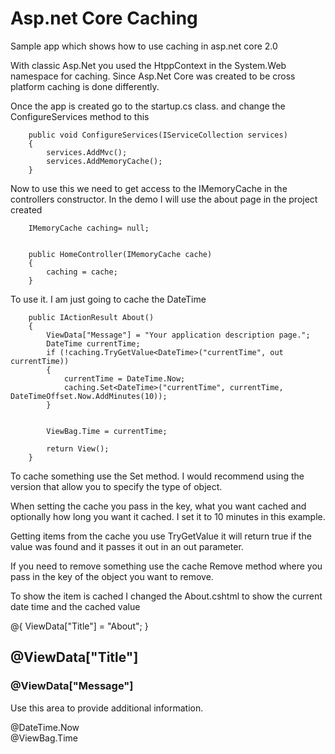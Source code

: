 # Asp.net Core Caching

Sample app which shows how to use caching in asp.net core 2.0



With classic Asp.Net you used the HtppContext in the System.Web namespace for caching. Since Asp.Net Core was created to be cross platform caching is done differently.

Once the app is created go to the startup.cs class. and change the ConfigureServices method to this

        public void ConfigureServices(IServiceCollection services)
        {
            services.AddMvc();
            services.AddMemoryCache();
        }  


Now to use this we need to get access to the IMemoryCache in the controllers constructor.  In the demo I will use the about page in the project created

        IMemoryCache caching= null;


        public HomeController(IMemoryCache cache)
        {
            caching = cache;
        }

To use it. I am just going to cache the DateTime

        public IActionResult About()
        {
            ViewData["Message"] = "Your application description page.";
            DateTime currentTime;
            if (!caching.TryGetValue<DateTime>("currentTime", out currentTime))
            {
                currentTime = DateTime.Now;
                caching.Set<DateTime>("currentTime", currentTime, DateTimeOffset.Now.AddMinutes(10));
            }
        
                
            ViewBag.Time = currentTime;

            return View();
        }

To cache something use the Set method.  I would recommend using the version that allow you to specify the type of object.

When setting the cache you pass in the key, what you want cached and optionally how long you want it cached.  I set it to 10 minutes in this example.

Getting items from the cache you use TryGetValue it will return true if the value was found and it passes it out in an out parameter.

If you need to remove something use the cache Remove method where you pass in the key of the object you want to remove.

To show the item is cached I changed the About.cshtml to show the current date time and the cached value

@{
    ViewData["Title"] = "About";
}
<h2>@ViewData["Title"]</h2>
<h3>@ViewData["Message"]</h3>

<p>Use this area to provide additional information.</p>
@DateTime.Now
<br/>
@ViewBag.Time
